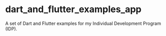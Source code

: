 # dart_and_flutter_examples_app
A set of Dart and Flutter examples for my Individual Development Program (IDP).
